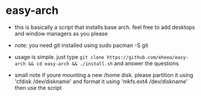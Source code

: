 # easy-arch
 - this is basically a script that installs base arch. feel free to add desktops and window managers as you please

 - note: you need git installed using sudo pacman -S git
 - usage is simple. just type `git clone https://github.com/eheea/easy-arch && cd easy-arch && ./install.sh` and answer the questions
 - small note if youre mounting a new /home disk. please partition it using 'cfdisk /dev/diskname' and format it using 'mkfs.ext4 /dev/diskname' then use the script
